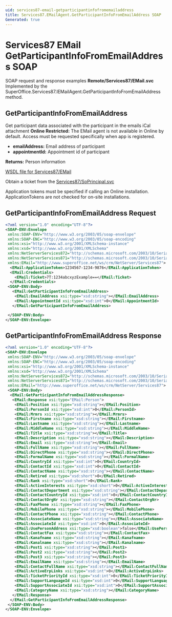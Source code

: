 ```yaml
---
uid: services87-email-getparticipantinfofromemailaddress
title: Services87.EMailAgent.GetParticipantInfoFromEmailAddress SOAP
Generated: true
---
```


# Services87 EMail GetParticipantInfoFromEmailAddress SOAP

SOAP request and response examples **Remote/Services87/EMail.svc**
Implemented by the <see cref="M:SuperOffice.Services87.IEMailAgent.GetParticipantInfoFromEmailAddress">SuperOffice.Services87.IEMailAgent.GetParticipantInfoFromEmailAddress</see> method.

## GetParticipantInfoFromEmailAddress

Get participant data associated with the participant in the emails iCal attachment
<para /><b>Online Restricted:</b> The EMail agent is not available in Online by default. Access must be requested specifically when app is registered.

* **emailAddress:** Email address of participant
* **appointmentId:** Appointment id of participant

**Returns:** Person information


[WSDL file for Services87/EMail](../Services87-EMail.md)

Obtain a ticket from the [Services87/SoPrincipal.svc](../SoPrincipal/index.md)

Application tokens must be specified if calling an Online installation. ApplicationTokens are not checked for on-site installations.

## GetParticipantInfoFromEmailAddress Request

```xml
<?xml version="1.0" encoding="UTF-8"?>
<SOAP-ENV:Envelope
 xmlns:SOAP-ENV="http://www.w3.org/2003/05/soap-envelope"
 xmlns:SOAP-ENC="http://www.w3.org/2003/05/soap-encoding"
 xmlns:xsi="http://www.w3.org/2001/XMLSchema-instance"
 xmlns:xsd="http://www.w3.org/2001/XMLSchema"
 xmlns:NetServerServices872="http://schemas.microsoft.com/2003/10/Serialization/Arrays"
 xmlns:NetServerServices871="http://schemas.microsoft.com/2003/10/Serialization/"
 xmlns:EMail="http://www.superoffice.net/ws/crm/NetServer/Services87">
  <EMail:ApplicationToken>1234567-1234-9876</EMail:ApplicationToken>
  <EMail:Credentials>
    <EMail:Ticket>7T:1234abcxyzExample==</EMail:Ticket>
  </EMail:Credentials>
 <SOAP-ENV:Body>
   <EMail:GetParticipantInfoFromEmailAddress>
    <EMail:EmailAddress xsi:type="xsd:string"></EMail:EmailAddress>
    <EMail:AppointmentId xsi:type="xsd:int">0</EMail:AppointmentId>
   </EMail:GetParticipantInfoFromEmailAddress>

 </SOAP-ENV:Body>
</SOAP-ENV:Envelope>

```


## GetParticipantInfoFromEmailAddress Response

```xml
<?xml version="1.0" encoding="UTF-8"?>
<SOAP-ENV:Envelope
 xmlns:SOAP-ENV="http://www.w3.org/2003/05/soap-envelope"
 xmlns:SOAP-ENC="http://www.w3.org/2003/05/soap-encoding"
 xmlns:xsi="http://www.w3.org/2001/XMLSchema-instance"
 xmlns:xsd="http://www.w3.org/2001/XMLSchema"
 xmlns:NetServerServices872="http://schemas.microsoft.com/2003/10/Serialization/Arrays"
 xmlns:NetServerServices871="http://schemas.microsoft.com/2003/10/Serialization/"
 xmlns:EMail="http://www.superoffice.net/ws/crm/NetServer/Services87">
 <SOAP-ENV:Body>
  <EMail:GetParticipantInfoFromEmailAddressResponse>
   <EMail:Response xsi:type="EMail:Person">
    <EMail:Position xsi:type="xsd:string"></EMail:Position>
    <EMail:PersonId xsi:type="xsd:int">0</EMail:PersonId>
    <EMail:Mrmrs xsi:type="xsd:string"></EMail:Mrmrs>
    <EMail:Firstname xsi:type="xsd:string"></EMail:Firstname>
    <EMail:Lastname xsi:type="xsd:string"></EMail:Lastname>
    <EMail:MiddleName xsi:type="xsd:string"></EMail:MiddleName>
    <EMail:Title xsi:type="xsd:string"></EMail:Title>
    <EMail:Description xsi:type="xsd:string"></EMail:Description>
    <EMail:Email xsi:type="xsd:string"></EMail:Email>
    <EMail:FullName xsi:type="xsd:string"></EMail:FullName>
    <EMail:DirectPhone xsi:type="xsd:string"></EMail:DirectPhone>
    <EMail:FormalName xsi:type="xsd:string"></EMail:FormalName>
    <EMail:CountryId xsi:type="xsd:int">0</EMail:CountryId>
    <EMail:ContactId xsi:type="xsd:int">0</EMail:ContactId>
    <EMail:ContactName xsi:type="xsd:string"></EMail:ContactName>
    <EMail:Retired xsi:type="xsd:short">0</EMail:Retired>
    <EMail:Rank xsi:type="xsd:short">0</EMail:Rank>
    <EMail:ActiveInterests xsi:type="xsd:short">0</EMail:ActiveInterests>
    <EMail:ContactDepartment xsi:type="xsd:string"></EMail:ContactDepartment>
    <EMail:ContactCountryId xsi:type="xsd:int">0</EMail:ContactCountryId>
    <EMail:ContactOrgNr xsi:type="xsd:string"></EMail:ContactOrgNr>
    <EMail:FaxPhone xsi:type="xsd:string"></EMail:FaxPhone>
    <EMail:MobilePhone xsi:type="xsd:string"></EMail:MobilePhone>
    <EMail:ContactPhone xsi:type="xsd:string"></EMail:ContactPhone>
    <EMail:AssociateName xsi:type="xsd:string"></EMail:AssociateName>
    <EMail:AssociateId xsi:type="xsd:int">0</EMail:AssociateId>
    <EMail:UsePersonAddress xsi:type="xsd:boolean">false</EMail:UsePersonAddress>
    <EMail:ContactFax xsi:type="xsd:string"></EMail:ContactFax>
    <EMail:Kanafname xsi:type="xsd:string"></EMail:Kanafname>
    <EMail:Kanalname xsi:type="xsd:string"></EMail:Kanalname>
    <EMail:Post1 xsi:type="xsd:string"></EMail:Post1>
    <EMail:Post2 xsi:type="xsd:string"></EMail:Post2>
    <EMail:Post3 xsi:type="xsd:string"></EMail:Post3>
    <EMail:EmailName xsi:type="xsd:string"></EMail:EmailName>
    <EMail:ContactFullName xsi:type="xsd:string"></EMail:ContactFullName>
    <EMail:ActiveErpLinks xsi:type="xsd:int">0</EMail:ActiveErpLinks>
    <EMail:TicketPriorityId xsi:type="xsd:int">0</EMail:TicketPriorityId>
    <EMail:SupportLanguageId xsi:type="xsd:int">0</EMail:SupportLanguageId>
    <EMail:SupportAssociateId xsi:type="xsd:int">0</EMail:SupportAssociateId>
    <EMail:CategoryName xsi:type="xsd:string"></EMail:CategoryName>
   </EMail:Response>
  </EMail:GetParticipantInfoFromEmailAddressResponse>
 </SOAP-ENV:Body>
</SOAP-ENV:Envelope>

```

